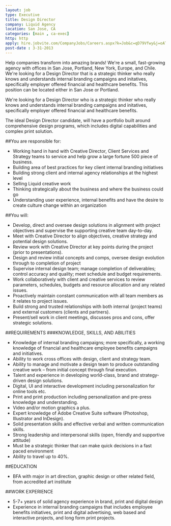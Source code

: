 ```yaml
---
layout: job
type: Executive
title: Design Director
company: Liquid Agency
location: San Jose, CA
categories: [main , ca-exec]
http: http
apply: hire.jobvite.com/CompanyJobs/Careers.aspx?k=Job&c=qD79Vfwy&j=oAThXfwr
post-date : 3-31-2013
---
```


Help companies transform into amazing brands! We're a small, fast-growing agency with offices in San Jose, Portland, New York, Europe, and Chile. We're looking for a Design Director that is a strategic thinker who really knows and understands internal branding campaigns and initatives, specifically employer offered financial and healthcare benefits. This position can be located either in San Jose or Portland.

We're looking for a Design Director who is a strategic thinker who really knows and understands internal branding campaigns and initatives, specifically employer offered financial and healthcare benefits.

The ideal Design Director candidate, will have a portfolio built around comprehensive design programs, which includes digital capabilities and complex print solution.

##You are responsible for:
* Working hand in hand with Creative Director, Client Services and Strategy teams to service and help grow a large fortune 500 piece of business.
* Building area of best practices for key client internal branding initiatives
* Building strong client and internal agency relationships at the highest level
* Selling Liquid creative work
* Thinking strategically about the business and where the business could go
* Understanding user experience, internal benefits and have the desire to create culture change within an organization
 
##You will:
* Develop, direct and oversee design solutions in alignment with project objectives and supervise the supporting creative team day-to-day.
* Meet with Creative Director to align objectives, creative strategy and potential design solutions.
* Review work with Creative Director at key points during the project (prior to presentations).
* Design and review initial concepts and comps, oversee design evolution through to completion of project
* Supervise internal design team; manage completion of deliverables; control accuracy and quality; meet schedule and budget requirements.
* Work collaboratively with client and creative services to review parameters, schedules, budgets and resource allocation and any related issues.
* Proactively maintain constant communication with all team members as it relates to project issues.
* Build strong and trusted relationships with both internal (project teams) and external customers (clients and partners).
* Present/sell work in client meetings, discusses pros and cons, offer strategic solutions.
 
##REQUIREMENTS
###KNOWLEDGE, SKILLS, AND ABILITIES
* Knowledge of internal branding campaigns; more specifically, a working knowledge of financial and healthcare employee benefits campaigns and initiatives.
* Ability to work cross offices with design, client and strategy team.
* Ability to manage and motivate a design team to produce outstanding creative work – from initial concept through final execution.
* Talent and experience in developing world-class, brand and strategy-driven design solutions.
* Digital, UI and interactive development including personalization for online tools etc.
* Print and print production including personalization and pre-press knowledge and understanding.
* Video and/or motion graphics a plus.
* Expert knowledge of Adobe Creative Suite software (Photoshop, Illustrator and InDesign).
* Solid presentation skills and effective verbal and written communication skills.
* Strong leadership and interpersonal skills (open, friendly and supportive attitude)
* Must be a strategic thinker that can make quick decisions in a fast paced environment
* Ability to travel up to 40%.
 
##EDUCATION
* BFA with major in art direction, graphic design or other related field, from accredited art institute
 
##WORK EXPERIENCE
* 5-7+ years of solid agency experience in brand, print and digital design
* Experience in internal branding campaigns that includes employee benefits initiatives, print and digital advertising, web based and interactive projects, and long form print projects.